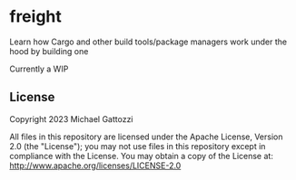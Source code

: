 # freight
Learn how Cargo and other build tools/package managers work under the hood by building one

Currently a WIP

## License
Copyright 2023 Michael Gattozzi

All files in this repository are licensed under the Apache License, Version 2.0 (the "License");
you may not use files in this repository except in compliance with the License.
You may obtain a copy of the License at: http://www.apache.org/licenses/LICENSE-2.0
